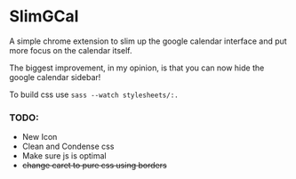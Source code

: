 # SlimGCal
A simple chrome extension to slim up the google calendar interface and put more focus on the calendar itself.

The biggest improvement, in my opinion, is that you can now hide the google calendar sidebar!

To build css use `sass --watch stylesheets/:.`

### TODO:
* New Icon
* Clean and Condense css
* Make sure js is optimal
* ~~change caret to pure css using borders~~

